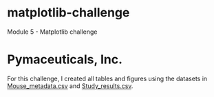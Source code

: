 # matplotlib-challenge
Module 5 - Matplotlib challenge
# Pymaceuticals, Inc.

For this challenge, I created all tables and figures using the datasets in [Mouse_metadata.csv](https://github.com/rperez025/matplotlib-challenge/blob/main/Pymaceuticals/data/Mouse_metadata.csv) and [Study_results.csv](https://github.com/rperez025/matplotlib-challenge/blob/main/Pymaceuticals/data/Study_results.csv). 
